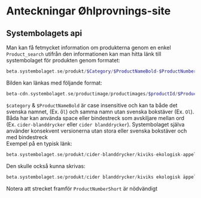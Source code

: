# Anteckningar Øhlprovnings-site
## Systembolagets api
Man kan få fetmycket information om produkterna genom en enkel `Product_search` utifrån den informationen kan man hitta länk till systembolaget för produkten genom formatet:
```php
beta.systembolaget.se/produkt/$Category/$ProductNameBold-$ProductNumberShort
```
Bilden kan länkas med följande format:
```php
beta-cdn.systembolaget.se/productimage/productimages/$productId/$ProductId.png
```
`$category` & `$ProductNameBold` är case insensitive och kan ta både det svenska namnet, (Ex. `Öl`) och samma namn utan svenska bokstäver (Ex. `Ol`). Båda har kan använda space eller bindestreck som avskiljare mellan ord (Ex. `cider-blanddrycker` eller `cider blanddrycker`).
Systembolaget själva använder konsekvent versionerna utan stora eller svenska bokstäver och med bindestreck<br>
Exempel på en typisk länk:
```php
beta.systembolaget.se/produkt/cider-blanddrycker/kiviks-ekologisk-appelcider-181403
```
Den skulle också kunna skrivas:
```php
beta.systembolaget.se/produkt/cider blanddrycker/kiviks ekologisk äppelcider-181403
```
Notera att strecket framför `ProductNumberShort` är nödvändigt